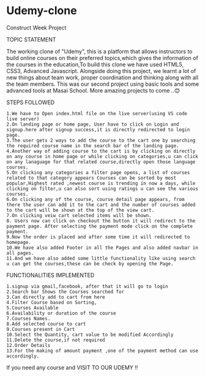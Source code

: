 # Udemy-clone

Construct Week Project

TOPIC STATEMENT

The working clone of "Udemy", this is a platform that allows instructors to build online courses on their preferred topics,which gives the information of the courses in the education,To build this clone we have used HTML5, CSS3, Advanced Javascript. Alongside doing this project, we learnt a lot of new things about team work, proper coordination and thinking along with all the team members. This was our second  project using basic tools and some advanced tools at Masai School. More amazing projects to come ..😊

STEPS FOLLOWED

    1.We have to Open index.html file on the live server(using VS code live server)
    2.On landing page or home page, User have to click on Login and signup.here after signup success,it is directly redirected to login page.
    3.The user gets 2 ways to add the course to the cart one by searching the required course name in the search bar of the landing page.
    4.Another way of adding course to the cart is by clicking on directly on any course in home page or while clicking on categories,u can click on any lanaguage for that related course,directly open those language courses.
    5.On clicking any categories a filter page opens, a list of courses related to that category appears Courses can be sorted by most popular,Highest rated ,newest course is trending in now a days, while clicking on filter,u can also sort using ratings u can see the various courses.
    6.On clicking any of the course, course detail page appears, from there the user can add it to the cart and the number of courses added to the cart will be shown at the top of the view cart.
    7.On clicking veiw cart selected items will be shown.
    8. Users now can click on checkout the button it will redirect to the payment page. After selecting the payment mode click on the complete payment.
    9.Now the order is placed and after some time it will redirected to homepage.
    10.We have also added Footer in all the Pages and also added navbar in all pages.
    11.And we have also added some little functionality like using search u can get the courses,these can be check by opening the Page.

FUNCTIONALITIES IMPLEMENTED

    1.signup via gmail,facebook, after that it will go to login 
    2.Search bar Shows the Courses searched for
    3.Can directly add to cart from here
    4.Filter Course based on Sorting,
    5.Courses Available
    6.Availability or duration of the course
    7.Courses Names.
    8.Add selected course to cart
    9.Courses present in Cart
    10.Select the Quantity, cart value to be modified Accordingly
    11.Delete the course,if not required
    12.Order Details
    13.For the making of amount payment ,one of the payment method can use accordingly.



If you need any course and VISIT TO OUR UDEMY !!